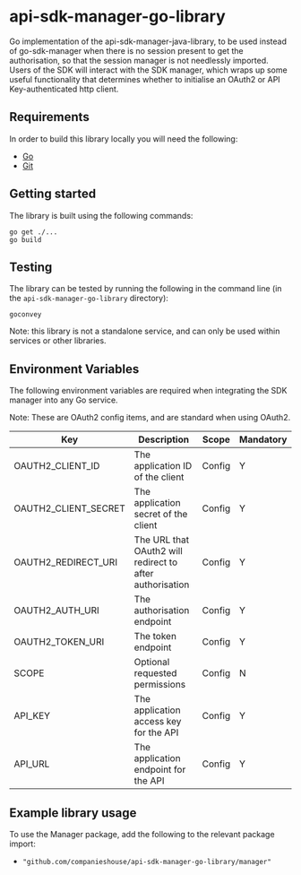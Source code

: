 # api-sdk-manager-go-library

Go implementation of the api-sdk-manager-java-library, to be used instead of go-sdk-manager when there is no session 
present to get the authorisation, so that the session manager is not needlessly imported. Users of the SDK will interact
with the SDK manager, which wraps up some useful functionality that determines whether to initialise an OAuth2 or 
API Key-authenticated http client.

## Requirements

In order to build this library locally you will need the following:
- [Go](https://golang.org/)
- [Git](https://git-scm.com/downloads)

## Getting started

The library is built using the following commands:
```
go get ./...
go build
```

## Testing
The library can be tested by running the following in the command line (in the `api-sdk-manager-go-library` directory):
```
goconvey
```

Note: this library is not a standalone service, and can only be used within services or other libraries.

## Environment Variables
The following environment variables are required when integrating the SDK manager into any Go service.

Note: These are OAuth2 config items, and are standard when using OAuth2.

Key | Description | Scope | Mandatory
----|-------------|-------|-----------
OAUTH2_CLIENT_ID | The application ID of the client | Config | Y
OAUTH2_CLIENT_SECRET | The application secret of the client | Config | Y
OAUTH2_REDIRECT_URI | The URL that OAuth2 will redirect to after authorisation | Config | Y
OAUTH2_AUTH_URI | The authorisation endpoint  | Config | Y
OAUTH2_TOKEN_URI | The token endpoint | Config | Y
SCOPE | Optional requested permissions | Config | N
API_KEY | The application access key for the API | Config | Y
API_URL | The application endpoint for the API | Config | Y

## Example library usage

To use the Manager package, add the following to the relevant package import:
- `"github.com/companieshouse/api-sdk-manager-go-library/manager"`
